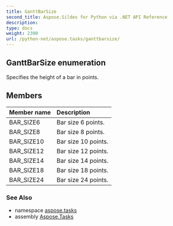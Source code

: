 ```yaml
---
title: GanttBarSize
second_title: Aspose.Sildes for Python via .NET API Reference
description: 
type: docs
weight: 2390
url: /python-net/aspose.tasks/ganttbarsize/
---
```


## GanttBarSize enumeration

Specifies the height of a bar in points.

## Members
| Member name | Description |
| :- | :- |
|BAR_SIZE6|Bar size 6 points.|
|BAR_SIZE8|Bar size 8 points.|
|BAR_SIZE10|Bar size 10 points.|
|BAR_SIZE12|Bar size 12 points.|
|BAR_SIZE14|Bar size 14 points.|
|BAR_SIZE18|Bar size 18 points.|
|BAR_SIZE24|Bar size 24 points.|

### See Also

* namespace [aspose.tasks](/python-net/aspose.tasks/)
* assembly [Aspose.Tasks](/tasks/python-net/)

